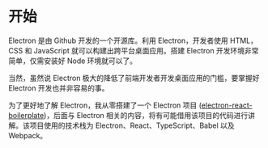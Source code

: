 # 开始

Electron 是由 Github 开发的一个开源库。利用 Electron，开发者使用 HTML，CSS 和 JavaScript 就可以构建出跨平台桌面应用。搭建 Electron 开发环境非常简单，仅需安装好 Node 环境就可以了。

当然，虽然说 Electron 极大的降低了前端开发者开发桌面应用的门槛，要掌握好 Electron 开发也并非容易的事。

为了更好地了解 Electron，我从零搭建了一个 Electron 项目 ([electron-react-boilerplate](https://github.com/luohuidong/electron-react-boilerplate))，后面与 Electron 相关的内容，将有可能借用该项目的代码进行讲解。该项目使用的技术栈为 Electron、React、TypeScript、Babel 以及 Webpack。
